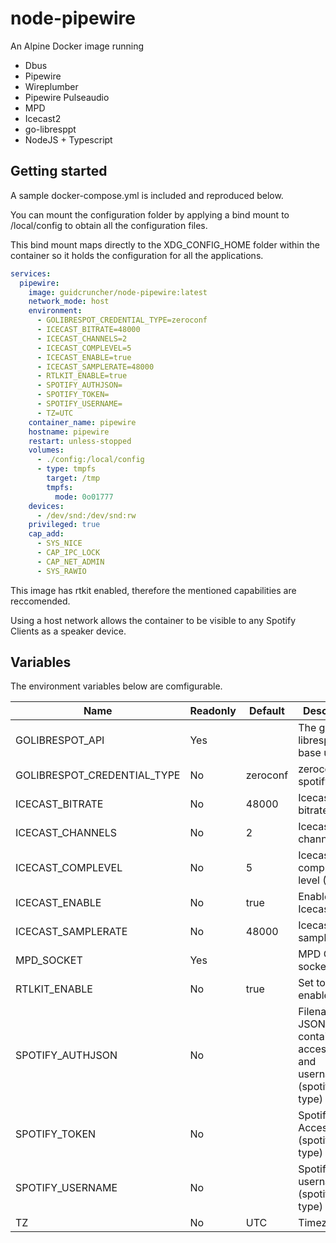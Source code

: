 # node-pipewire

An Alpine Docker image running

- Dbus
- Pipewire
- Wireplumber
- Pipewire Pulseaudio
- MPD
- Icecast2
- go-libresppt
- NodeJS + Typescript

## Getting started

A sample docker-compose.yml is included and reproduced below.

You can mount the configuration folder by applying a bind mount to /local/config to obtain all the configuration files. 

This bind mount maps directly to the XDG_CONFIG_HOME folder within the container so it holds the configuration for all the applications.

```yaml
services:
  pipewire:
    image: guidcruncher/node-pipewire:latest
    network_mode: host
    environment:
      - GOLIBRESPOT_CREDENTIAL_TYPE=zeroconf
      - ICECAST_BITRATE=48000
      - ICECAST_CHANNELS=2
      - ICECAST_COMPLEVEL=5
      - ICECAST_ENABLE=true
      - ICECAST_SAMPLERATE=48000
      - RTLKIT_ENABLE=true
      - SPOTIFY_AUTHJSON=
      - SPOTIFY_TOKEN=
      - SPOTIFY_USERNAME=
      - TZ=UTC
    container_name: pipewire
    hostname: pipewire
    restart: unless-stopped
    volumes:
      - ./config:/local/config
      - type: tmpfs
        target: /tmp
        tmpfs:
          mode: 0o01777
    devices:
      - /dev/snd:/dev/snd:rw
    privileged: true
    cap_add:
      - SYS_NICE
      - CAP_IPC_LOCK
      - CAP_NET_ADMIN
      - SYS_RAWIO
```
This image has rtkit enabled, therefore the mentioned capabilities are reccomended.

Using a host network allows the container to be visible to any Spotify Clients as a speaker device.

## Variables

The environment variables below are comfigurable.

| Name                        | Readonly | Default  | Description                                                                     |
|-----------------------------|----------|----------|---------------------------------------------------------------------------------|
| GOLIBRESPOT_API             | Yes      |          | The go-librespot API base url                                                   |
| GOLIBRESPOT_CREDENTIAL_TYPE | No       | zeroconf | zeroconf or spotify_token                                                       |
| ICECAST_BITRATE             | No       | 48000    | Icecast bitrate                                                                 |
| ICECAST_CHANNELS            | No       | 2        | Icecast channels                                                                |
| ICECAST_COMPLEVEL           | No       | 5        | Icecast compression level (1-10)                                                |
| ICECAST_ENABLE              | No       | true     | Enable Icecast                                                                  |
| ICECAST_SAMPLERATE          | No       | 48000    | Icecast sample rate                                                             |
| MPD_SOCKET                  | Yes      |          | MPD Control socket path                                                         |
| RTLKIT_ENABLE               | No       | true     | Set to true to enable RTKit |
| SPOTIFY_AUTHJSON            | No       |          | Filename of JSON file containing access token and username (spotify_token type) |
| SPOTIFY_TOKEN               | No       |          | Spotify Access token (spotify_token type)                                       |
| SPOTIFY_USERNAME            | No       |          | Spotify username (spotify_token type)                                           |
| TZ                          | No       | UTC      | Timezone                                                                        |
